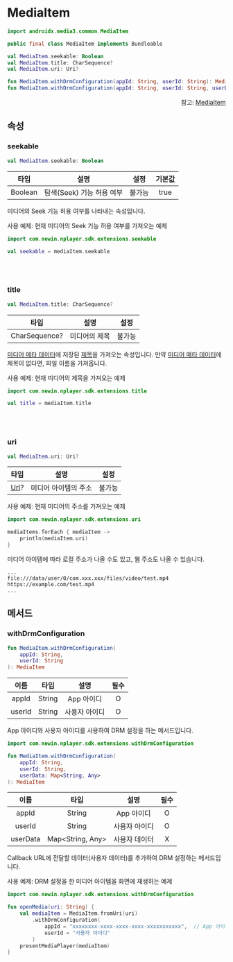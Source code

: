 # MediaItem

```kotlin
import androidx.media3.common.MediaItem
```
```java
public final class MediaItem implements Bundleable
```
```kotlin
val MediaItem.seekable: Boolean
val MediaItem.title: CharSequence?
val MediaItem.uri: Uri?

fun MediaItem.withDrmConfiguration(appId: String, userId: String): MediaItem
fun MediaItem.withDrmConfiguration(appId: String, userId: String, userData: Map<String, Any>,): MediaItem
```

<div align="right">
참고: <a href="https://developer.android.com/reference/androidx/media3/common/MediaItem">MediaItem</a>
</div>

## 속성

### seekable
```kotlin
val MediaItem.seekable: Boolean
```
| 타입 | 설명 | 설정 | 기본값 |
|:----:|---|:---:|:---:|
|Boolean|탐색(Seek) 기능 허용 여부 | 불가능 | true |

미디어의 Seek 기능 허용 여부를 나타내는 속성입니다.

사용 예제: 현재 미디어의 Seek 기능 허용 여부를 가져오는 예제
```kotlin
import com.newin.nplayer.sdk.extensions.seekable

val seekable = mediaItem.seekable
```

<br><br>
### title
```kotlin
val MediaItem.title: CharSequence?
```
| 타입 | 설명 | 설정 |
|:----:|---|:---:|
|CharSequence?|미디어의 제목| 불가능 |

[미디어 메타 데이터](../media-metadata/home.md)에 저장된 [제목](../media-metadata/home.md#title)을 가져오는 속성입니다. 만약 [미디어 메타 데이터](../media-metadata/home.md)에 제목이 없다면, 파일 이름을 가져옵니다.

사용 예제: 현재 미디어의 제목을 가져오는 예제
```kotlin
import com.newin.nplayer.sdk.extensions.title

val title = mediaItem.title
```

<br><br>
### uri
```kotlin
val MediaItem.uri: Uri?
```
| 타입 | 설명 | 설정 |
|:----:|---|:---:|
|[Uri](https://developer.android.com/reference/android/net/Uri)?| 미디어 아이템의 주소 | 불가능 |

사용 예제: 현재 미디어의 주소를 가져오는 예제
```kotlin
import com.newin.nplayer.sdk.extensions.uri

mediaItems.forEach { mediaItem ->
    println(mediaItem.uri)
}
```
미디어 아이템에 따라 로컬 주소가 나올 수도 있고, 웹 주소도 나올 수 있습니다.
```log
...
file:///data/user/0/com.xxx.xxx/files/video/test.mp4
https://example.com/test.mp4
...
```

## 메서드

### withDrmConfiguration
```kotlin
fun MediaItem.withDrmConfiguration(
    appId: String,
    userId: String
): MediaItem
```
| 이름 | 타입 | 설명 | 필수|
|:---:|:---:|:---:|:--:|
| appId | String | App 아이디 | O |
| userId | String | 사용자 아이디 | O |

App 아이디와 사용자 아이디를 사용하여 DRM 설정을 하는 메서드입니다.

```kotlin
import com.newin.nplayer.sdk.extensions.withDrmConfiguration

fun MediaItem.withDrmConfiguration(
    appId: String,
    userId: String,
    userData: Map<String, Any>
): MediaItem
```
| 이름 | 타입 | 설명 | 필수|
|:---:|:---:|:---:|:--:|
| appId | String | App 아이디 | O |
| userId | String | 사용자 아이디 | O |
| userData | Map<String, Any> | 사용자 데이터 | X |

Callback URL에 전달할 데이터(사용자 데이터)를 추가하여 DRM 설정하는 메서드입니다. 

사용 예제: DRM 설정을 한 미디어 아이템을 화면에 재생하는 예제
```kotlin
import com.newin.nplayer.sdk.extensions.withDrmConfiguration

fun openMedia(uri: String) {
    val mediaItem = MediaItem.fromUri(uri)
        .withDrmConfiguration(
            appId = "xxxxxxxx-xxxx-xxxx-xxxx-xxxxxxxxxxx",  // App 아이디
            userId = "사용자 아이디"
        )
    presentMediaPlayer(mediaItem)
}
```
